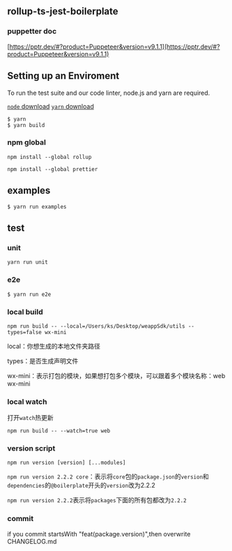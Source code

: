 ## rollup-ts-jest-boilerplate


### puppetter doc
[https://pptr.dev/#?product=Puppeteer&version=v9.1.1](https://pptr.dev/#?product=Puppeteer&version=v9.1.1)


## Setting up an Enviroment
To run the test suite and our code linter, node.js and yarn are required.

[`node` download](https://nodejs.org/download)
[`yarn` download](https://yarnpkg.com/en/docs/install)

```
$ yarn
$ yarn build
```

### npm global
`npm install --global rollup`

`npm install --global prettier`


## examples
```
$ yarn run examples
```

## test
### unit
```
yarn run unit
```

### e2e
```
$ yarn run e2e
```


### local build
`npm run build -- --local=/Users/ks/Desktop/weappSdk/utils --types=false wx-mini`

local：你想生成的本地文件夹路径

types：是否生成声明文件

wx-mini：表示打包的模块，如果想打包多个模块，可以跟着多个模块名称：web wx-mini

### local watch
打开`watch`热更新

`npm run build -- --watch=true web`


### version script
`npm run version [version] [...modules]`

`npm run version 2.2.2 core`：表示将`core`包的`package.json`的`version`和`dependencies`的`@boilerplate`开头的`version`改为2.2.2

`npm run version 2.2.2`表示将`packages`下面的所有包都改为`2.2.2`


### commit
if you commit startsWith "feat(package.version)",then overwrite CHANGELOG.md
